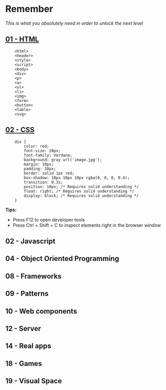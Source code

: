 # Remember
*This is what you absolutely need in order to unlock the next level*

## [01 - HTML](https://github.com/visual-space/visual-school/tree/master/01-html)

        <html>
        <header>
        <style>
        <script>
        <body>
        <div>
        <p>
        <a>
        <ul>
        <li>
        <img>
        <form>
        <button>
        <table>
        <svg>

## [02 - CSS](https://github.com/visual-space/visual-school/blob/master/01-css)

        div { 
            color: red;
            font-size: 20px;
            font-family: Verdana;
            background: gray url('image.jpg');
            margin: 10px;
            padding: 10px;
            border: solid 1px red;
            box-shadow: 10px 10px 10px rgba(0, 0, 0, 0.4);
            transition: 0.3s;
            position: 10px; /* Requires solid understanding */
            float: right; /* Requires solid understanding */
            display: block; /* Requires solid understanding */
        }

**Tips:**
- Press F12 to open developer tools
- Press Ctrl + Shift + C to inspect elements right in the browser window

## 02 - Javascript

## 04 - Object Oriented Programming

## 08 - Frameworks

## 09 - Patterns

## 10 - Web components

## 12 - Server

## 14 - Real apps

## 18 - Games

## 19 - Visual Space
